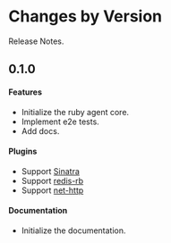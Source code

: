 Changes by Version
==================
Release Notes.

0.1.0
------------------
#### Features
- Initialize the ruby agent core.
- Implement e2e tests.
- Add docs.

#### Plugins
* Support [Sinatra](https://github.com/sinatra/sinatra)
* Support [redis-rb](https://github.com/redis/redis-rb)
* Support [net-http](https://github.com/ruby/net-http)

#### Documentation
* Initialize the documentation.